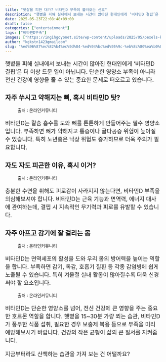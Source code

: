 ```yaml
---
title: "햇살을 피한 대가? 비타민D 부족이 불러오는 신호"
description: "햇볕을 피해 실내에서 보내는 시간이 많아진 현대인에게 ‘비타민D 결핍’은 더 이상 드문 일이 아닙니다. 단순한 영양소 부족이 아니라 전신 건강에 영향을 줄 수 있는 중요한 문제로 떠오르고 있습니다."
date: 2025-05-23T22:08:48+09:00
draft: false
categories: ["entertainment"]
tags: ["비타민D부족"]
images: ["https://ingihgoyonet.site/wp-content/uploads/2025/05/pexels-kindelmedia-7298398-577x1024.jpg", "https://ingihgoyonet.site/wp-content/uploads/2025/05/pexels-wasinpirom-32205986-1024x683.jpg", "https://ingihgoyonet.site/wp-content/uploads/2025/05/pexels-towfiqu-barbhuiya-3440682-11501479-1024x683.jpg", "https://ingihgoyonet.site/wp-content/uploads/2025/05/pexels-stuti-28240733-683x1024.jpg"]
author: "kgkstn1423gmailcom"
slug: "%ed%96%87%ec%82%b4%ec%9d%84-%ed%94%bc%ed%95%9c-%eb%8c%80%ea%b0%80-%eb%b9%84%ed%83%80%eb%af%bcd-%eb%b6%80%ec%a1%b1%ec%9d%b4-%eb%b6%88%eb%9f%ac%ec%98%a4%eb%8a%94-%ec%8b%a0%ed%98%b8"
---
```


<p style="font-size:18px">햇볕을 피해 실내에서 보내는 시간이 많아진 현대인에게 ‘비타민D 결핍’은 더 이상 드문 일이 아닙니다. 단순한 영양소 부족이 아니라 전신 건강에 영향을 줄 수 있는 중요한 문제로 떠오르고 있습니다.</p> <h2 >자주 쑤시고 약해지는 뼈, 혹시 비타민D 탓?</h2> <figure ><img src="https://ingihgoyonet.site/wp-content/uploads/2025/05/pexels-kindelmedia-7298398-577x1024.jpg" alt="" style="aspect-ratio:16/9;object-fit:cover"/><figcaption >출처 : 온라인커뮤니티</figcaption></figure> <p style="font-size:18px">비타민D는 칼슘 흡수를 도와 뼈를 튼튼하게 만들어주는 필수 영양소입니다. 부족하면 뼈가 약해지고 통증이나 골다공증 위험이 높아질 수 있습니다. 특히 노년층은 낙상 위험도 증가하므로 더욱 주의가 필요합니다.</p> <h2 >자도 자도 피곤한 이유, 혹시 이거?</h2> <figure ><img src="https://ingihgoyonet.site/wp-content/uploads/2025/05/pexels-wasinpirom-32205986-1024x683.jpg" alt="" style="aspect-ratio:16/9;object-fit:cover"/><figcaption >출처 : 온라인커뮤니티</figcaption></figure> <p style="font-size:18px">충분한 수면을 취해도 피로감이 사라지지 않는다면, 비타민D 부족을 의심해보셔야 합니다. 비타민D는 근육 기능과 면역력, 에너지 대사에 관여하는데, 결핍 시 지속적인 무기력과 피로를 유발할 수 있습니다.</p> <h2 >자주 아프고 감기에 잘 걸리는 몸</h2> <figure ><img src="https://ingihgoyonet.site/wp-content/uploads/2025/05/pexels-towfiqu-barbhuiya-3440682-11501479-1024x683.jpg" alt="" style="aspect-ratio:16/9;object-fit:cover"/><figcaption >출처 : 온라인커뮤니티</figcaption></figure> <p style="font-size:18px">비타민D는 면역세포의 활성을 도와 우리 몸의 방어력을 높이는 역할을 합니다. 부족하면 감기, 독감, 호흡기 질환 등 각종 감염병에 쉽게 노출될 수 있습니다. 특히 겨울철 실내 활동이 많아질수록 더욱 신경 써야 할 요소입니다.</p> <figure ><img src="https://ingihgoyonet.site/wp-content/uploads/2025/05/pexels-stuti-28240733-683x1024.jpg" alt="" style="aspect-ratio:16/9;object-fit:cover"/><figcaption >출처 : 온라인커뮤니티</figcaption></figure> <p style="font-size:18px">비타민D는 단순한 영양소를 넘어, 전신 건강에 큰 영향을 주는 중요한 호르몬 역할을 합니다. 햇볕을 15~30분 가량 쬐는 습관, 비타민D가 풍부한 식품 섭취, 필요한 경우 보충제 복용 등으로 부족을 미리 예방해보시기 바랍니다. 건강의 작은 균형이 삶의 큰 질서를 지켜줍니다.</p> <p style="font-size:18px">지금부터라도 산책하는 습관을 가져 보는 건 어떨까요?</p>